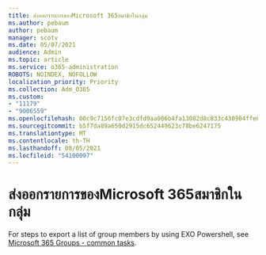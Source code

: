 ```yaml
---
title: ส่งออกรายการของMicrosoft 365สมาชิกในกลุ่ม
ms.author: pebaum
author: pebaum
manager: scotv
ms.date: 05/07/2021
audience: Admin
ms.topic: article
ms.service: o365-administration
ROBOTS: NOINDEX, NOFOLLOW
localization_priority: Priority
ms.collection: Adm_O365
ms.custom:
- "11179"
- "9006559"
ms.openlocfilehash: 00c9c7156fc07e3cdfd9aa006b4fa13082d8c833c430904ffe674524cac0c197
ms.sourcegitcommit: b5f7da89a650d2915dc652449623c78be6247175
ms.translationtype: MT
ms.contentlocale: th-TH
ms.lasthandoff: 08/05/2021
ms.locfileid: "54100097"
---
```

# <a name="export-list-of-microsoft-365-group-members"></a>ส่งออกรายการของMicrosoft 365สมาชิกในกลุ่ม

For steps to export a list of group members by using EXO Powershell, see [Microsoft 365 Groups - common tasks](https://aka.ms/M365GroupExport).